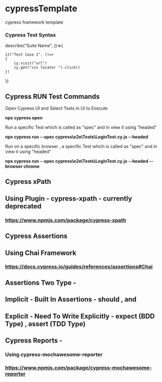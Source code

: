 # cypressTemplate
cypress framework template

### Cypress Test Syntax
describe("Suite Name", ()=>{

    it("Test Case 1", ()=>
    {
        cy.visit("url")
        cy.get("css locator ").click()
    })
    
})

## Cypress RUN Test Commands

Open Cypress UI and Select Tests in UI to Execute

**npx cypress open**

Run a specific Test which is called as "spec" and in view it using "headed"

**npx cypress run --spec cypress\e2e\Tests\LoginTest.cy.js --headed**

Run on a specific browser , a specific Test which is called as "spec" and in view it using "headed"

**npx cypress run --spec cypress\e2e\Tests\LoginTest.cy.js --headed --browser chrome**

## Cypress xPath
## Using Plugin - cypress-xpath - currently deprecated
### https://www.npmjs.com/package/cypress-xpath

## Cypress Assertions
## Using Chai Framework
### https://docs.cypress.io/guides/references/assertions#Chai

## Assertions Two Type - 
## Implicit - Built In Assertions - should , and
## Explicit - Need To Write Explicitly - expect  (BDD Type) , assert (TDD Type)

## Cypress Reports - 
### Using cypress-mochawesome-reporter 
### https://www.npmjs.com/package/cypress-mochawesome-reporter